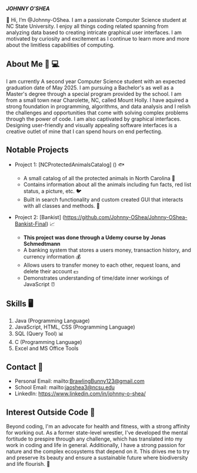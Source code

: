 **_JOHNNY O'SHEA_**

👋 Hi, I’m @Johnny-OShea. I am a passionate Computer Science student at NC State University. I enjoy all things coding related
spanning from analyzing data based to creating intricate graphical user interfaces. I am motivated by curiosity and excitement
as I continue to learn more and more about the limitless capabilities of computing.

## About Me 👾 💻
   I am currently A second year Computer Science student with an expected graduation date of May 2025. I am pursuing a Bachelor's
   as well as a Master's degree through a special program provided by the school. I am from a small town near Charolette, NC, called
   Mount Holly. I have aquired a strong foundation in programming, algorithms, and data analysis and I relish the challenges and
   opportunities that come with solving complex problems through the power of code. I am also captivated by graphical interfaces.
   Designing user-friendly and visually appealing software interfaces is a creative outlet of mine that I can spend hours on end perfecting.

## Notable Projects 
-   Project 1: [NCProtectedAnimalsCatalog] () 🐟
    * A small catalog of all the protected animals in North Carolina 🦅  
    * Contains information about all the animals including fun facts, red list status, a picture, etc. 🐦
    * Built in search functionality and custom created GUI that interacts with all classes and methods. 🐢
 
-   Project 2: [Bankist] (https://github.com/Johnny-OShea/Johnny-OShea-Bankist-Final) 📈
    * **This project was done through a Udemy course by Jonas Schmedtmann**
    * A banking system that stores a users money, transaction history, and currency information 💰
    * Allows users to transfer money to each other, request loans, and delete their account 💵
    * Demonstrates understanding of time/date inner workings of JavaScript ⏰
 
## **Skills** 🖥️
1. Java (Programming Language)
2. JavaScript, HTML, CSS (Programming Language)
3. SQL (Query Tool) 📊
4. C (Programming Language)
5. Excel and MS Office Tools

## Contact 📧
- Personal Email: mailto:BrawlingBunny123@gmail.com
- School Email: mailto:jaoshea3@ncsu.edu
- LinkedIn: https://www.linkedin.com/in/johnny-o-shea/

## Interest Outside Code 🤼 
   Beyond coding, I'm an advocate for health and fitness, with a strong affinity for working out. As a former state-level wrestler,
   I've developed the mental fortitude to prespire through any challenge, which has translated into my work in coding and life in general.
   Additionally, I have a strong passion for nature and the complex ecosystems that depend on it. This drives me to try and preserve its
   beauty and ensure a sustainable future where biodiversity and life flourish. 🚵


<!---
Johnny-OShea/Johnny-OShea is a ✨ special ✨ repository because its `README.md` (this file) appears on your GitHub profile.
You can click the Preview link to take a look at your changes.
--->
